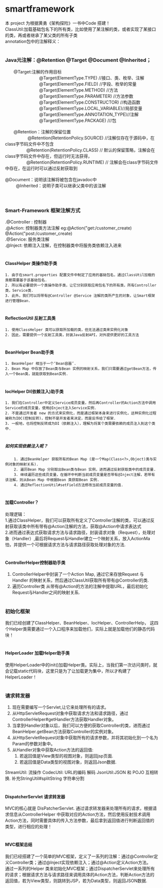 # smartframework
本 project 为根据黄勇《架构探险》一书中Code 搭建！<br>
ClassUtil:加载基础包名下的所有类，比如使用了某注解的类，或者实现了某接口的类，再或者继承了某父类的所有子类<br>
annotation包中的注解释义：<br>
# <h3>Java元注解：@Retention @Target @Document @Inherited；<br>
　　@Target:注解的作用目标<br>
　　　　　　　　@Target(ElementType.TYPE)   //接口、类、枚举、注解<br>
　　　　　　　　@Target(ElementType.FIELD) //字段、枚举的常量<br>
　　　　　　　　@Target(ElementType.METHOD) //方法<br>
　　　　　　　　@Target(ElementType.PARAMETER) //方法参数<br>
　　　　　　　　@Target(ElementType.CONSTRUCTOR)  //构造函数<br>
　　　　　　　　@Target(ElementType.LOCAL_VARIABLE)//局部变量<br>
　　　　　　　　@Target(ElementType.ANNOTATION_TYPE)//注解<br>
　　　　　　　　@Target(ElementType.PACKAGE) ///包   <br>
<br>
　　@Retention：注解的保留位置<br>　　　　　
         @Retention(RetentionPolicy.SOURCE)   //注解仅存在于源码中，在class字节码文件中不包含<br>
　　　　　@Retention(RetentionPolicy.CLASS)     // 默认的保留策略，注解会在class字节码文件中存在，但运行时无法获得，<br>
　　　　　@Retention(RetentionPolicy.RUNTIME)  // 注解会在class字节码文件中存在，在运行时可以通过反射获取到<br><br>
        @Document：说明该注解将被包含在javadoc中<br>　 
　       @Inherited：说明子类可以继承父类中的该注解<br>　
<br>
# <h3> Smart-Framework 框架注解方式
.@Controller : 控制器 <br>
.@Action: 控制器类方法注解 eg:@Action("get:/customer_create) @Action("post:/customer_create)<br>
.@Service: 服务类注解<br>
.@Inject: 依赖注入注解，在控制器类中将服务类依赖注入进来<br>
# <h4> ClassHelper 类操作助手类 <br>
    1. 由于在smart.properties 配置文件中制定了应用的基础包名，通过ClassUtil加载的类都需要基于该基础包名.
    2. 所以有必要提供一个类操作助手类，让它分别获取应用包名下的所有类，所有Controller类，Service类.
    3. 此外，我们可以将带有@Controller @Service 注解的类所产生的对象，让Smart框架进行管理Bean.
# <h4> ReflectionUtil 反射工具类 <br>
    1. 使用ClassHelper 类可以获取所加载的类，但无法通过类来实例化对象
    2. 因此，需要提供一个反射工具类，封装Java反射API，对外提供更好的工具方法
# <h4> BeanHelper Bean助手类 <br>
    1. BeanHelper 相当于一个‘Bean容器’.
    2. Bean Map 中存放了Bean类与Bean 实例的映射关系，我们只需要通过getBean方法，传入一个Bean类，就能获取到Bean实例.
# <h4> IocHelper DI(依赖注入)助手类 <br>
    1. 我们在Controller中定义Service成员变量，然后再Controller的Action方法中调用Service的成员变量，使用@Inject注入Service实例.
    2. 不是通过开发者 new 的方式来实例化，而是通过框架本身来进行实例化，这种实例化过程被称为IOC(控制反转)，控制不是开发者来决定，而是反传给了框架.
    3. 一般地，也将控制反转成为DI（依赖注入），理解为将某个类需要依赖的成员注入到这个类中.
# <h5> 如何实现依赖注入呢？<br>
        1. 通过BeanHelper 获取所有的Bean Map (是一个Map(Class<?>,Object)类与实例对象的映射关系).
        2. 遍历Bean Map 分别取出Bean类与Bean 实例，进而通过反射获取类中的成员变量.
        3. 继续遍历这些成员变量，在循环中判断当前成员变量是否带有@Inject注解，若带有该注解，则从Bean Map 中根据Bean 类获取Bean 实例.
        4. 通过ReflectionUtil#setField方法修改当前成员变量的值.

# <h4> 加载Controller？<br>
处理逻辑：<br>
1.通过ClassHelper，我们可以获取所有定义了Controller注解的类，可以通过反射获取该类中所有带有@Action注解的方法，获取@Action中请求表达式<br>
2.进而通过表达式获取请求方法与请求路径，封装请求对象（Request），处理对象（Handler）,最后将Request与Handler建立一个映射关系，放入ActionMa怕，并提供一个可根据请求方法与请求路径获取处理对象的方法.<br>
# <h4> ControllerHelper控制器助手类<br>
1. ControllerHelper中封装了一个Action Map, 通过它来存放Request 与Handler 的映射关系，然后通过ClassUtil获取所有带有@Controller的类.<br>
2. 遍历Controller类 从带有@Action的方法的注解中提取URL，最后初始化Request与Handler之间的映射关系.

# <h3> 初始化框架<br>
我们已经创建了ClassHelper、BeanHelper、IocHelper、ControllerHelp， 这四个Helper类需要通过一个入口程序来加载他们，实际上就是加载他们的静态代码块！<br>
# <h4> HelperLoader 加载Helper助手类<br>
使用HelperLoader中的init()加载Helper类。实际上，当我们第一次访问类时，就会记载static代码块，这里只是为了让加载更为集中，所以才构建了HelperLoader！<br>
# <h3> 请求转发器<br>
1. 现在需要编写一个Servlet,让它来处理所有的请求。<br>
2. 从HttpServletRequest对象中获取请求方法和请求路径，通过ControllerHelper#getHandler方法获取Handler对象。<br>
3. 当拿到Handler对象以后，我们可以方便的获取Controller的类，进而通过BeanHelper.getBean方法获取Controller的实例对象。<br>
4. 从HttpServletRequest对象中获取所有的请求参数，并将其初始化到一个名为Param的参数对象中。<br>
5. 从Handler对象中获取Action方法的返回值:<br>
    1. 若返回值是View类型的视图对象，则返回jsp页面.<br>
    2. 若返回值是Data类型的视图对象，则返回Json数据.<br>

StreamUtil: 流操作   CodecUtil: URL的编码 解码  JsonUtil:JSON 和 POJO 互相转换.  补充StringUtil#splitString 字符串分割<br>
# <h4> DispatcherServlet 请求转发器<br>
MVC的核心就是 DisPatcherServlet. 通过请求转发器来处理所有的请求，根据请求信息从ControllerHelper 中获取对应的Action方法，然后使用反射技术调用Action方法，同时需要具体的传入方法参数，最后拿到返回值进行判断返回值的类型，进行相应的处理！<br>
# <h4> MVC框架总结<br>
我们已经搭建了一个简单的MVC框架，定义了一系列的注解：通过@Controller定义Controller类；通过@Inject实现依赖注入；通过@Action定义Action方法。<br>
通过一系列的Helper 类来初始化MVC框架；通过DispatcherServlet来处理所有的请求；根据请求方法与请求路径来调用具体的Action方法，判断Action方法的返回值，若为View类型，则跳转到JSP，若为Data类型，则返回JSON数据.<br>
